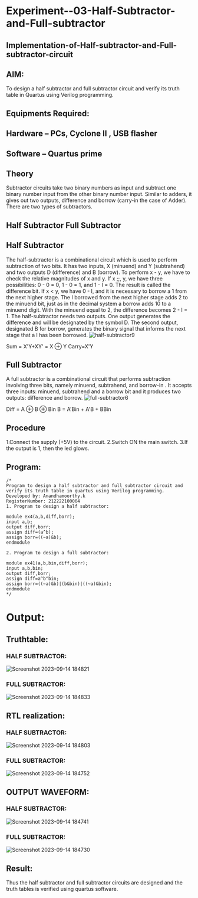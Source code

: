 # Experiment--03-Half-Subtractor-and-Full-subtractor
## Implementation-of-Half-subtractor-and-Full-subtractor-circuit
## AIM:
To design a half subtractor and full subtractor circuit and verify its truth table in Quartus using Verilog programming.

## Equipments Required:
## Hardware – PCs, Cyclone II , USB flasher
## Software – Quartus prime
## Theory
Subtractor circuits take two binary numbers as input and subtract one binary number input from the other binary number input. Similar to adders, it gives out two outputs, difference and borrow (carry-in the case of Adder). There are two types of subtractors.

## Half Subtractor Full Subtractor
## Half Subtractor
The half-subtractor is a combinational circuit which is used to perform subtraction of two bits. It has two inputs, X (minuend) and Y (subtrahend) and two outputs D (difference) and B (borrow). To perform x - y, we have to check the relative magnitudes of x and y. If x ;;, y, we have three possibilities: 0 - 0 = 0, 1 - 0 = 1, and 1 - I = 0. The result is called the difference bit. If x < y, we have 0 - I, and it is necessary to borrow a 1 from the next higher stage. The I borrowed from the next higher stage adds 2 to the minuend bit, just as in the decimal system a borrow adds 10 to a minuend digit. With the minuend equal to 2, the difference becomes 2 - I = 1. The half-subtractor needs two outputs. One output generates the difference and will be designated by the symbol D. The second output, designated B for borrow, generates the binary signal that informs the next stage that a I has been borrowed.
![half-subtractor9](https://user-images.githubusercontent.com/36288975/166112538-58c3bc7c-ee5d-4e6a-ac8d-8e8328efe27a.png)


Sum = X'Y+XY' = X ⊕ Y
Carry=X'Y

## Full Subtractor
A full subtractor is a combinational circuit that performs subtraction involving three bits, namely minuend, subtrahend, and borrow-in . It accepts three inputs: minuend, subtrahend and a borrow bit and it produces two outputs: difference and borrow. 
![full-subtractor6](https://user-images.githubusercontent.com/36288975/166112541-24c68359-3de8-4674-ae22-8272ffc385ed.png)


Diff = A ⊕ B ⊕ Bin B = A'Bin + A'B + BBin

## Procedure
 1.Connect the supply (+5V) to the circuit.
 2.Switch ON the main switch.
 3.If the output is 1, then the led glows.

## Program:
```
/*
Program to design a half subtractor and full subtractor circuit and verify its truth table in quartus using Verilog programming.
Developed by: Anandhamoorthy.k
RegisterNumber: 212222100004
1. Program to design a half subtractor:

module ex4(a,b,diff,borr);
input a,b;
output diff,borr;
assign diff=(a^b);
assign borr=((~a)&b);
endmodule 

2. Program to design a full subtractor:

module ex41(a,b,bin,diff,borr);
input a,b,bin;
output diff,borr;
assign diff=a^b^bin;
assign borr=((~a)&b)|(b&bin)|((~a)&bin);
endmodule 
*/
```
# Output:
## Truthtable:
### HALF SUBTRACTOR:
![Screenshot 2023-09-14 184821](https://github.com/AnandhamoorthyKarthikeyan/Experiment--03-Half-Subtractor-and-Full-subtractor/assets/119475998/c8414ea6-2764-4f5e-a62a-97b7bb6209ec)
### FULL SUBTRACTOR:
![Screenshot 2023-09-14 184833](https://github.com/AnandhamoorthyKarthikeyan/Experiment--03-Half-Subtractor-and-Full-subtractor/assets/119475998/8da165a6-cb31-4552-a410-bbde501a2e5d)
##  RTL realization:
### HALF SUBTRACTOR:
![Screenshot 2023-09-14 184803](https://github.com/AnandhamoorthyKarthikeyan/Experiment--03-Half-Subtractor-and-Full-subtractor/assets/119475998/3c74eb15-5af1-48d0-a1ed-f68c04398792)
### FULL SUBTRACTOR:
![Screenshot 2023-09-14 184752](https://github.com/AnandhamoorthyKarthikeyan/Experiment--03-Half-Subtractor-and-Full-subtractor/assets/119475998/831ae814-b9d5-4f20-804b-854106f55dd5)
## OUTPUT WAVEFORM:
### HALF SUBTRACTOR:
![Screenshot 2023-09-14 184741](https://github.com/AnandhamoorthyKarthikeyan/Experiment--03-Half-Subtractor-and-Full-subtractor/assets/119475998/eb9e4308-cf3e-4301-a577-dba88c213c44)
### FULL SUBTRACTOR:
![Screenshot 2023-09-14 184730](https://github.com/AnandhamoorthyKarthikeyan/Experiment--03-Half-Subtractor-and-Full-subtractor/assets/119475998/658d315d-0215-4fad-adf9-f07b6105dea3)
## Result:
Thus the half subtractor and full subtractor circuits are designed and the truth tables is verified using quartus software.
